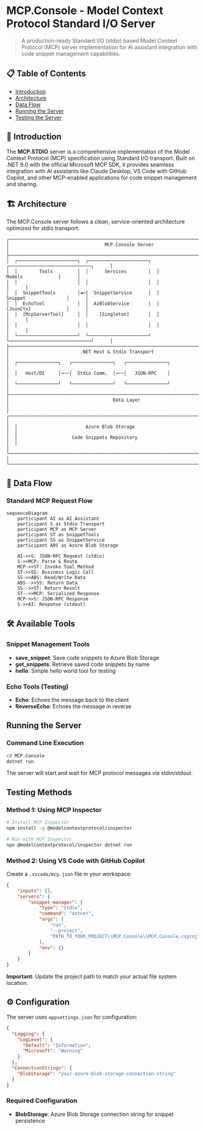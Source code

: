 # MCP.Console - Model Context Protocol Standard I/O Server

> A production-ready Standard I/O (stdio) based Model Context Protocol (MCP) server implementation for AI assistant integration with code snippet management capabilities.

## 📋 Table of Contents

- [Introduction](#-introduction)
- [Architecture](#️-architecture)
- [Data Flow](#-data-flow)
- [Running the Server](#running-the-server)
- [Testing the Server](#testing-methods)

## 🌟 Introduction

The **MCP.STDIO** server is a comprehensive implementation of the Model Context Protocol (MCP) specification using Standard I/O transport. Built on .NET 9.0 with the official Microsoft MCP SDK, it provides seamless integration with AI assistants like Claude Desktop, VS Code with GitHub Copilot, and other MCP-enabled applications for code snippet management and sharing.

## 🏗️ Architecture

The MCP.Console server follows a clean, service-oriented architecture optimized for stdio transport:

```
┌────────────────────────────────────────────────────────────────────────────────────────────┐
│                                   MCP.Console Server                                       │
├────────────────────────────────────────────────────────────────────────────────────────────┤
│  ┌──────────────────────┐  ┌──────────────────────┐  ┌──────────────────────────────┐      │
│  │        Tools         │  │      Services        │  │           Models             │      │
│  │                      │  │                      │  │                              │      │
│  │  SnippetTools        │◄─┤  SnippetService      │  │        Snippet               │      │
│  │  EchoTool            │  │  AzBlobService       │  │        [JsonCtx]             │      │
│  │  [McpServerTool]     │  │    [Singleton]       │  │                              │      │
│  │                      │  │                      │  │                              │      │
│  └──────────────────────┘  └──────────────────────┘  └──────────────────────────────┘      │
├────────────────────────────────────────────────────────────────────────────────────────────┤
│                          .NET Host & Stdio Transport                                       │
│  ┌───────────────┐   ┌───────────────┐   ┌───────────────┐                                 │
│  │   Host/DI     │→──│  Stdio Comm.  │→──│   JSON-RPC    │                                 │
│  └───────────────┘   └───────────────┘   └───────────────┘                                 │
├────────────────────────────────────────────────────────────────────────────────────────────┤
│                                      Data Layer                                            │
│  ┌──────────────────────────────────────────────────────────────────────────────────────┐  │
│  │                         Azure Blob Storage                                           │  │
│  │                    Code Snippets Repository                                          │  │
│  └──────────────────────────────────────────────────────────────────────────────────────┘  │
└────────────────────────────────────────────────────────────────────────────────────────────┘
```

## 🔄 Data Flow

### Standard MCP Request Flow

```mermaid
sequenceDiagram
    participant AI as AI Assistant
    participant S as Stdio Transport
    participant MCP as MCP Server
    participant ST as SnippetTools
    participant SS as SnippetService
    participant ABS as Azure Blob Storage

    AI->>S: JSON-RPC Request (stdin)
    S->>MCP: Parse & Route
    MCP->>ST: Invoke Tool Method
    ST->>SS: Business Logic Call
    SS->>ABS: Read/Write Data
    ABS-->>SS: Return Data
    SS-->>ST: Return Result
    ST-->>MCP: Serialized Response
    MCP->>S: JSON-RPC Response
    S->>AI: Response (stdout)
```

## 🛠️ Available Tools

### Snippet Management Tools
- **save_snippet**: Save code snippets to Azure Blob Storage
- **get_snippets**: Retrieve saved code snippets by name
- **hello**: Simple hello world tool for testing

### Echo Tools (Testing)
- **Echo**: Echoes the message back to the client
- **ReverseEcho**: Echoes the message in reverse

## Running the Server

### Command Line Execution
```bash
cd MCP.Console
dotnet run
```

The server will start and wait for MCP protocol messages via stdin/stdout.

## Testing Methods

### Method 1: Using MCP Inspector
```bash
# Install MCP Inspector
npm install -g @modelcontextprotocol/inspector

# Run with MCP Inspector
npx @modelcontextprotocol/inspector dotnet run
```

### Method 2: Using VS Code with GitHub Copilot

Create a `.vscode/mcp.json` file in your workspace:

```json
{
    "inputs": [],
    "servers": {
        "snippet-manager": {
            "type": "stdio",
            "command": "dotnet",
            "args": [
                "run",
                "--project",
                "PATH_TO_YOUR_PROJECT\\MCP.Console\\MCP.Console.csproj"
            ],
            "env": {}
        }
    }
}
```

**Important**: Update the project path to match your actual file system location.


## ⚙️ Configuration

The server uses `appsettings.json` for configuration:

```json
{
  "Logging": {
    "LogLevel": {
      "Default": "Information",
      "Microsoft": "Warning"
    }
  },
  "ConnectionStrings": {
    "BlobStorage": "your-azure-blob-storage-connection-string"
  }
}
```

### Required Configuration
- **BlobStorage**: Azure Blob Storage connection string for snippet persistence
